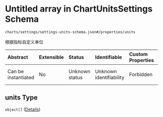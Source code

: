 # Untitled array in ChartUnitsSettings Schema

```txt
charts/settings/settings-units-schema.json#/properties/units
```

根据指标自定义单位

| Abstract            | Extensible | Status         | Identifiable            | Custom Properties | Additional Properties | Access Restrictions | Defined In                                                                                               |
| :------------------ | :--------- | :------------- | :---------------------- | :---------------- | :-------------------- | :------------------ | :------------------------------------------------------------------------------------------------------- |
| Can be instantiated | No         | Unknown status | Unknown identifiability | Forbidden         | Allowed               | none                | [settings-units-schema.json\*](../out/charts/settings/settings-units-schema.json "open original schema") |

## units Type

`object[]` ([Details](settings-units-schema-properties-units-items.md))
